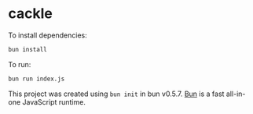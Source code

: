 # cackle

To install dependencies:

```bash
bun install
```

To run:

```bash
bun run index.js
```

This project was created using `bun init` in bun v0.5.7. [Bun](https://bun.sh) is a fast all-in-one JavaScript runtime.
